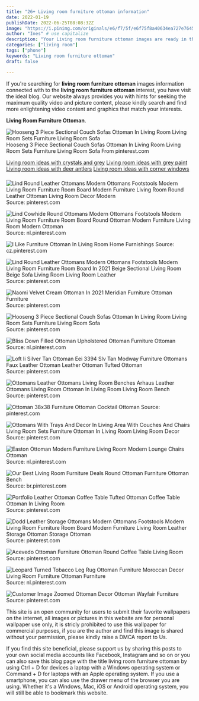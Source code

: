 ```yaml
---
title: "26+ Living room furniture ottoman information"
date: 2022-01-19
publishDate: 2022-06-25T08:08:32Z
image: "https://i.pinimg.com/originals/e6/f7/5f/e6f75f8a40634ea727e7645c101f0fb1.jpg"
author: "Ines" # use capitalize
description: "Your Living room furniture ottoman images are ready in this website. Living room furniture ottoman are a topic that is being searched for and liked by netizens now. You can Download the Living room furniture ottoman files here. Get all royalty-free photos and vectors."
categories: ["living room"]
tags: ["phone"]
keywords: "Living room furniture ottoman"
draft: false

---
```


If you're searching for **living room furniture ottoman** images information connected with to the **living room furniture ottoman** interest, you have visit the ideal  blog.  Our website always  provides you with  hints  for seeking  the maximum  quality video and picture  content, please kindly search and find more enlightening video content and graphics  that match your interests.

**Living Room Furniture Ottoman**. 

![Hooseng 3 Piece Sectional Couch Sofas Ottoman In Living Room Living Room Sets Furniture Living Room Sofa](https://i.pinimg.com/originals/9f/66/d9/9f66d9166d3ba961bbaedbbfb8e73695.jpg "Hooseng 3 Piece Sectional Couch Sofas Ottoman In Living Room Living Room Sets Furniture Living Room Sofa")
Hooseng 3 Piece Sectional Couch Sofas Ottoman In Living Room Living Room Sets Furniture Living Room Sofa From pinterest.com

[Living room ideas with crystals and grey](/living-room-ideas-with-crystals-and-grey/)
[Living room ideas with grey paint](/living-room-ideas-with-grey-paint/)
[Living room ideas with deer antlers](/living-room-ideas-with-deer-antlers/)
[Living room ideas with corner windows](/living-room-ideas-with-corner-windows/)



### 

 


![Lind Round Leather Ottomans Modern Ottomans Footstools Modern Living Room Furniture Room Board Modern Furniture Living Room Round Leather Ottoman Living Room Decor Modern](https://i.pinimg.com/originals/67/0c/be/670cbe1ab91ae963beb64b4dfe27a962.jpg "Lind Round Leather Ottomans Modern Ottomans Footstools Modern Living Room Furniture Room Board Modern Furniture Living Room Round Leather Ottoman Living Room Decor Modern")
Source: pinterest.com

 

![Lind Cowhide Round Ottomans Modern Ottomans Footstools Modern Living Room Furniture Room Board Round Ottoman Modern Furniture Living Room Modern Ottoman](https://i.pinimg.com/originals/7a/eb/81/7aeb8144ec79cb6ff3d6e53a9085af1a.png "Lind Cowhide Round Ottomans Modern Ottomans Footstools Modern Living Room Furniture Room Board Round Ottoman Modern Furniture Living Room Modern Ottoman")
Source: nl.pinterest.com

 

![I Like Furniture Ottoman In Living Room Home Furnishings](https://i.pinimg.com/originals/c2/e5/e9/c2e5e9901e1a7f1a4e1f965c5f8c573c.jpg "I Like Furniture Ottoman In Living Room Home Furnishings")
Source: cz.pinterest.com

 

![Lind Round Leather Ottomans Modern Ottomans Footstools Modern Living Room Furniture Room Board In 2021 Beige Sectional Living Room Beige Sofa Living Room Living Room Leather](https://i.pinimg.com/564x/e7/02/83/e70283c768478860efb004ae67d99d34.jpg "Lind Round Leather Ottomans Modern Ottomans Footstools Modern Living Room Furniture Room Board In 2021 Beige Sectional Living Room Beige Sofa Living Room Living Room Leather")
Source: pinterest.com

 

![Naomi Velvet Cream Ottoman In 2021 Meridian Furniture Ottoman Furniture](https://i.pinimg.com/originals/dc/44/6f/dc446fe8bd9d42d6ef4f120e89cb352b.jpg "Naomi Velvet Cream Ottoman In 2021 Meridian Furniture Ottoman Furniture")
Source: pinterest.com

 

![Hooseng 3 Piece Sectional Couch Sofas Ottoman In Living Room Living Room Sets Furniture Living Room Sofa](https://i.pinimg.com/originals/9f/66/d9/9f66d9166d3ba961bbaedbbfb8e73695.jpg "Hooseng 3 Piece Sectional Couch Sofas Ottoman In Living Room Living Room Sets Furniture Living Room Sofa")
Source: pinterest.com

 

![Bliss Down Filled Ottoman Upholstered Ottoman Furniture Ottoman](https://i.pinimg.com/originals/25/e5/fb/25e5fbb63e8e2d4654c78eb130d9eeaa.jpg "Bliss Down Filled Ottoman Upholstered Ottoman Furniture Ottoman")
Source: nl.pinterest.com

 

![Loft Ii Silver Tan Ottoman Eei 3394 Slv Tan Modway Furniture Ottomans Faux Leather Ottoman Leather Ottoman Tufted Ottoman](https://i.pinimg.com/originals/b1/79/43/b17943daefb686f301555953b3a8d42d.jpg "Loft Ii Silver Tan Ottoman Eei 3394 Slv Tan Modway Furniture Ottomans Faux Leather Ottoman Leather Ottoman Tufted Ottoman")
Source: pinterest.com

 

![Ottomans Leather Ottomans Living Room Benches Arhaus Leather Ottomans Living Room Ottoman In Living Room Living Room Bench](https://i.pinimg.com/originals/5d/1b/ba/5d1bba7b639a6a79dcdb160ec65410dc.png "Ottomans Leather Ottomans Living Room Benches Arhaus Leather Ottomans Living Room Ottoman In Living Room Living Room Bench")
Source: pinterest.com

 

![Ottoman 38x38 Furniture Ottoman Cocktail Ottoman](https://i.pinimg.com/736x/33/07/a3/3307a3776255e1aea860264a6cda4e08.jpg "Ottoman 38x38 Furniture Ottoman Cocktail Ottoman")
Source: pinterest.com

 

![Ottomans With Trays And Decor In Living Area With Couches And Chairs Living Room Sets Furniture Ottoman In Living Room Living Room Decor](https://i.pinimg.com/474x/2e/5a/75/2e5a75ea72ce3141d114431f79ec5424.jpg "Ottomans With Trays And Decor In Living Area With Couches And Chairs Living Room Sets Furniture Ottoman In Living Room Living Room Decor")
Source: pinterest.com

 

![Easton Ottoman Modern Furniture Living Room Modern Lounge Chairs Ottoman](https://i.pinimg.com/originals/b8/0b/54/b80b54d79430cee4ba5db831ca18963d.jpg "Easton Ottoman Modern Furniture Living Room Modern Lounge Chairs Ottoman")
Source: nl.pinterest.com

 

![Our Best Living Room Furniture Deals Round Ottoman Furniture Ottoman Bench](https://i.pinimg.com/736x/31/93/a9/3193a913fcc6db73dae221ff70fc1fa2.jpg "Our Best Living Room Furniture Deals Round Ottoman Furniture Ottoman Bench")
Source: br.pinterest.com

 

![Portfolio Leather Ottoman Coffee Table Tufted Ottoman Coffee Table Ottoman In Living Room](https://i.pinimg.com/originals/4c/29/7b/4c297bcde6d6461d2823dda49b97a9d1.jpg "Portfolio Leather Ottoman Coffee Table Tufted Ottoman Coffee Table Ottoman In Living Room")
Source: pinterest.com

 

![Dodd Leather Storage Ottomans Modern Ottomans Footstools Modern Living Room Furniture Room Board Modern Furniture Living Room Leather Storage Ottoman Storage Ottoman](https://i.pinimg.com/564x/6a/6b/bf/6a6bbfbc093a84a2451f18b62590e2d2.jpg "Dodd Leather Storage Ottomans Modern Ottomans Footstools Modern Living Room Furniture Room Board Modern Furniture Living Room Leather Storage Ottoman Storage Ottoman")
Source: pinterest.com

 

![Acevedo Ottoman Furniture Ottoman Round Coffee Table Living Room](https://i.pinimg.com/originals/ea/07/9f/ea079f5fae7426e338368fb727b1525b.jpg "Acevedo Ottoman Furniture Ottoman Round Coffee Table Living Room")
Source: pinterest.com

 

![Leopard Turned Tobacco Leg Rug Ottoman Furniture Moroccan Decor Living Room Furniture Ottoman Furniture](https://i.pinimg.com/originals/ad/9a/0f/ad9a0f21dcfa0dfe0f4e699320958998.png "Leopard Turned Tobacco Leg Rug Ottoman Furniture Moroccan Decor Living Room Furniture Ottoman Furniture")
Source: nl.pinterest.com

 

![Customer Image Zoomed Ottoman Decor Ottoman Wayfair Furniture](https://i.pinimg.com/originals/e6/f7/5f/e6f75f8a40634ea727e7645c101f0fb1.jpg "Customer Image Zoomed Ottoman Decor Ottoman Wayfair Furniture")
Source: pinterest.com

 

This site is an open community for users to submit their favorite wallpapers on the internet, all images or pictures in this website are for personal wallpaper use only, it is stricly prohibited to use this wallpaper for commercial purposes, if you are the author and find this image is shared without your permission, please kindly raise a DMCA report to Us.

If you find this site beneficial, please support us by sharing this posts to your own social media accounts like Facebook, Instagram and so on or you can also save this blog page with the title living room furniture ottoman by using Ctrl + D for devices a laptop with a Windows operating system or Command + D for laptops with an Apple operating system. If you use a smartphone, you can also use the drawer menu of the browser you are using. Whether it's a Windows, Mac, iOS or Android operating system, you will still be able to bookmark this website.
